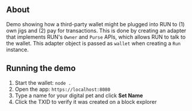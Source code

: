## About

Demo showing how a third-party wallet might be plugged into RUN to (1) own jigs and (2) pay for transactions. This is done by creating an adapter that implements RUN's `Owner` and `Purse` APIs, which allows RUN to talk to the wallet. This adapter object is passed as `wallet` when creating a `Run` instance.

## Running the demo

1. Start the wallet: `node .`
2. Open the app: `https://localhost:8080`
3. Type a name for your digital pet and click **Set Name**
4. Click the TXID to verify it was created on a block explorer